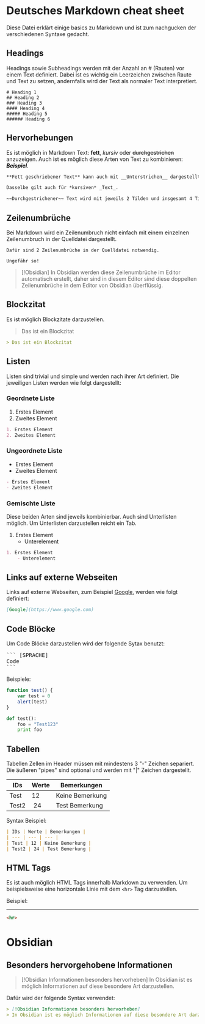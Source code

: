 # Deutsches Markdown cheat sheet

Diese Datei erklärt einige basics zu Markdown und ist zum nachgucken der verschiedenen Syntaxe gedacht.

## Headings

Headings sowie Subheadings werden mit der Anzahl an # (Rauten) vor einem Text definiert. Dabei ist es wichtig ein Leerzeichen zwischen Raute und Text zu setzen, andernfalls wird der Text als normaler Text interpretiert.
```mardown
# Heading 1
## Heading 2
### Heading 3
#### Heading 4
##### Heading 5
###### Heading 6
```

## Hervorhebungen

Es ist möglich in Markdown Text: **fett**, _kursiv_ oder ~~durchgestrichen~~ anzuzeigen.
Auch ist es möglich diese Arten von Text zu kombinieren: **_~~Beispiel~~_**.
```markdown
**Fett geschriebener Text** kann auch mit __Unterstrichen__ dargestellt werden.

Dasselbe gilt auch für *kursiven* _Text_.

~~Durchgestrichener~~ Text wird mit jeweils 2 Tilden und insgesamt 4 Tilden dargstellt
```

## Zeilenumbrüche

Bei Markdown wird ein Zeilenumbruch nicht einfach mit einem einzelnen Zeilenumbruch in der Quelldatei dargestellt.
```mardown
Dafür sind 2 Zeilenumbrüche in der Quelldatei notwendig.

Ungefähr so!
```

> [!Obsidian]
> In Obsidian werden diese Zeilenumbrüche im Editor automatisch erstellt, daher sind in diesem Editor sind diese doppelten Zeilenumbrüche in dem Editor von Obsidian überflüssig.

## Blockzitat

Es ist möglich Blockzitate darzustellen.
> Das ist ein Blockzitat

```markdown
> Das ist ein Blockzitat
```

## Listen

Listen sind trivial und simple und werden nach ihrer Art definiert.
Die jeweiligen Listen werden wie folgt dargestellt:

### Geordnete Liste

1. Erstes Element
2. Zweites Element
```markdown
1. Erstes Element
2. Zweites Element
```

### Ungeordnete Liste

- Erstes Element
- Zweites Element
```markdown
- Erstes Element
- Zweites Element
```

### Gemischte Liste

Diese beiden Arten sind jeweils kombinierbar.
Auch sind Unterlisten möglich.
Um Unterlisten darzustellen reicht ein Tab.

1. Erstes Element
    - Unterelement
```markdown
1. Erstes Element
	- Unterelement
```


## Links auf externe Webseiten

Links auf externe Webseiten, zum Beispiel [Google](https://www.google.com), werden wie folgt definiert:
```markdown
[Google](https://www.google.com)
```

## Code Blöcke

Um Code Blöcke darzustellen wird der folgende Sytax benutzt:
<pre>
``` [SPRACHE]
Code
```
</pre>

Beispiele:
```javascript
function test() {
	var test = 0
	alert(test)
}
```

```python
def test():
	foo = "Test123"
	print foo
```

## Tabellen

Tabellen Zellen im Header müssen mit mindestens 3 "-" Zeichen separiert.
Die äußeren "pipes" sind optional und werden mit "|" Zeichen dargestellt.

| IDs | Werte | Bemerkungen |
| --- | --- | --- |
| Test | 12 | Keine Bemerkung |
| Test2 | 24 | Test Bemerkung |

Syntax Beispiel:
```markdown
| IDs | Werte | Bemerkungen |
| --- | --- | --- |
| Test | 12 | Keine Bemerkung |
| Test2 | 24 | Test Bemerkung |
```

## HTML Tags

Es ist auch möglich HTML Tags innerhalb Markdown zu verwenden. Um beispielsweise eine horizontale Linie mit dem ```<hr>``` Tag darzustellen.

Beispiel:

<hr>

```html
<hr>
```

# Obsidian

## Besonders hervorgehobene Informationen
> [!Obsidian Informationen besonders hervorheben]
> In Obsidian ist es möglich Informationen auf diese besondere Art darzustellen.

Dafür wird der folgende Syntax verwendet:
```markdown
> [!Obsidian Informationen besonders hervorheben]
> In Obsidian ist es möglich Informationen auf diese besondere Art darzustellen.
```
